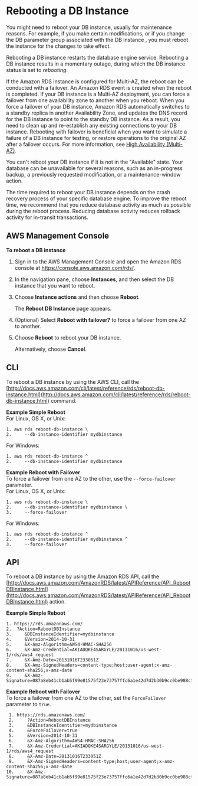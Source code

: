 # Rebooting a DB Instance<a name="USER_RebootInstance"></a>

You might need to reboot your DB instance, usually for maintenance reasons\. For example, if you make certain modifications, or if you change the DB parameter group associated with the DB instance , you must reboot the instance for the changes to take effect\. 

Rebooting a DB instance restarts the database engine service\. Rebooting a DB instance results in a momentary outage, during which the DB instance status is set to *rebooting*\. 

 If the Amazon RDS instance is configured for Multi\-AZ, the reboot can be conducted with a failover\. An Amazon RDS event is created when the reboot is completed\. If your DB instance is a Multi\-AZ deployment, you can force a failover from one availability zone to another when you reboot\. When you force a failover of your DB instance, Amazon RDS automatically switches to a standby replica in another Availability Zone, and updates the DNS record for the DB instance to point to the standby DB instance\. As a result, you need to clean up and re\-establish any existing connections to your DB instance\. Rebooting with failover is beneficial when you want to simulate a failure of a DB instance for testing, or restore operations to the original AZ after a failover occurs\. For more information, see [High Availability \(Multi\-AZ\)](Concepts.MultiAZ.md)\. 

You can't reboot your DB instance if it is not in the "Available" state\. Your database can be unavailable for several reasons, such as an in\-progress backup, a previously requested modification, or a maintenance\-window action\. 

The time required to reboot your DB instance depends on the crash recovery process of your specific database engine\. To improve the reboot time, we recommend that you reduce database activity as much as possible during the reboot process\. Reducing database activity reduces rollback activity for in\-transit transactions\. 

## AWS Management Console<a name="USER_RebootInstance.Console"></a>

**To reboot a DB instance**

1. Sign in to the AWS Management Console and open the Amazon RDS console at [https://console\.aws\.amazon\.com/rds/](https://console.aws.amazon.com/rds/)\.

1. In the navigation pane, choose **Instances**, and then select the DB instance that you want to reboot\. 

1. Choose **Instance actions** and then choose **Reboot**\. 

   The **Reboot DB Instance** page appears\.

1. \(Optional\) Select **Reboot with failover?** to force a failover from one AZ to another\. 

1. Choose **Reboot** to reboot your DB instance\. 

   Alternatively, choose **Cancel**\. 

## CLI<a name="USER_RebootInstance.CLI"></a>

To reboot a DB instance by using the AWS CLI, call the [http://docs.aws.amazon.com/cli/latest/reference/rds/reboot-db-instance.html](http://docs.aws.amazon.com/cli/latest/reference/rds/reboot-db-instance.html) command\. 

**Example Simple Reboot**  
For Linux, OS X, or Unix:  

```
1. aws rds reboot-db-instance \
2.     --db-instance-identifier mydbinstance
```
For Windows:  

```
1. aws rds reboot-db-instance ^
2.     --db-instance-identifier mydbinstance
```

**Example Reboot with Failover**  
To force a failover from one AZ to the other, use the `--force-failover` parameter\.   
For Linux, OS X, or Unix:  

```
1. aws rds reboot-db-instance \
2.     --db-instance-identifier mydbinstance \
3.     --force-failover
```
For Windows:  

```
1. aws rds reboot-db-instance ^
2.     --db-instance-identifier mydbinstance ^
3.     --force-failover
```

## API<a name="USER_RebootInstance.API"></a>

To reboot a DB instance by using the Amazon RDS API, call the [http://docs.aws.amazon.com/AmazonRDS/latest/APIReference/API_RebootDBInstance.html](http://docs.aws.amazon.com/AmazonRDS/latest/APIReference/API_RebootDBInstance.html) action\. 

**Example Simple Reboot**  

```
1. https://rds.amazonaws.com/
2. 	?Action=RebootDBInstance
3.     &DBInstanceIdentifier=mydbinstance
4.     &Version=2014-10-31						
5.     &X-Amz-Algorithm=AWS4-HMAC-SHA256
6.     &X-Amz-Credential=AKIADQKE4SARGYLE/20131016/us-west-1/rds/aws4_request
7.     &X-Amz-Date=20131016T233051Z
8.     &X-Amz-SignedHeaders=content-type;host;user-agent;x-amz-content-sha256;x-amz-date
9.     &X-Amz-Signature=087a8eb41cb1ab5f99e81575f23e73757ffc6a1e42d7d2b30b9cc0be988cff97
```

**Example Reboot with Failover**  
To force a failover from one AZ to the other, set the `ForceFailover` parameter to `true`\.   

```
 1. https://rds.amazonaws.com/
 2.     ?Action=RebootDBInstance
 3.     &DBInstanceIdentifier=mydbinstance
 4.     &ForceFailover=true
 5.     &Version=2014-10-31						
 6.     &X-Amz-Algorithm=AWS4-HMAC-SHA256
 7.     &X-Amz-Credential=AKIADQKE4SARGYLE/20131016/us-west-1/rds/aws4_request
 8.     &X-Amz-Date=20131016T233051Z
 9.     &X-Amz-SignedHeaders=content-type;host;user-agent;x-amz-content-sha256;x-amz-date
10.     &X-Amz-Signature=087a8eb41cb1ab5f99e81575f23e73757ffc6a1e42d7d2b30b9cc0be988cff97
```